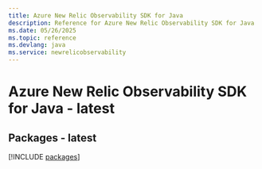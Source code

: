 ```yaml
---
title: Azure New Relic Observability SDK for Java
description: Reference for Azure New Relic Observability SDK for Java
ms.date: 05/26/2025
ms.topic: reference
ms.devlang: java
ms.service: newrelicobservability
---
```

# Azure New Relic Observability SDK for Java - latest
## Packages - latest
[!INCLUDE [packages](new-relic-observability-index.md)]